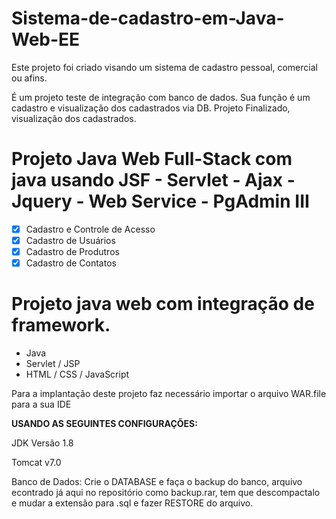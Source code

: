 # Sistema-de-cadastro-em-Java-Web-EE
Este projeto foi criado visando um sistema de cadastro pessoal, comercial ou afins.

É um projeto teste de integração com banco de dados. Sua função é um cadastro e visualização dos cadastrados via DB. Projeto Finalizado, visualização dos cadastrados.

# Projeto Java Web Full-Stack com java usando JSF - Servlet - Ajax - Jquery - Web Service - PgAdmin III

  - [x] Cadastro e Controle de Acesso 
  - [x] Cadastro de Usuários
  - [x] Cadastro de Produtros
  - [x] Cadastro de Contatos

# Projeto java web com integração de framework.

  - Java
  - Servlet / JSP
  - HTML / CSS / JavaScript

Para a implantação deste projeto faz necessário importar o arquivo WAR.file para a sua IDE 

**USANDO AS SEGUINTES CONFIGURAÇÕES:**

JDK Versão 1.8

Tomcat v7.0

Banco de Dados: Crie o DATABASE e faça o backup do banco, arquivo econtrado já aqui no repositório como backup.rar, tem que descompactalo e mudar a extensão para .sql e fazer RESTORE do arquivo.
